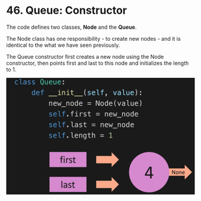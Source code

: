 # 46. Queue: Constructor

The code defines two classes, **Node** and the **Queue**.

The Node class has one responsibility - to create new nodes - and it is identical to the what we have seen previously.

The Queue constructor first creates a new node using the Node constructor, then points first and last to this node and initializes the length to 1.

![Queue Constructor](./images/queue-constructor.jpg?raw=true "Queue Constructor")
